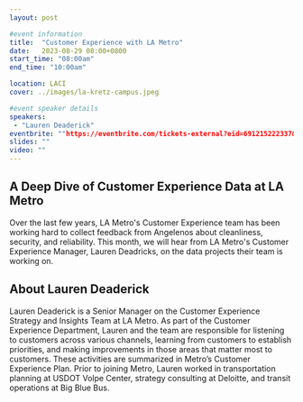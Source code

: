 ```yaml
---
layout: post

#event information
title:  "Customer Experience with LA Metro"
date:   2023-08-29 08:00+0800
start_time: "08:00am"
end_time: "10:00am"

location: LACI
cover: ../images/la-kretz-campus.jpeg

#event speaker details
speakers: 
 - "Lauren Deaderick"
eventbrite: ""https://eventbrite.com/tickets-external?eid=691215222337&ref=etckt""
slides: ""
video: ""
---
```


## A Deep Dive of Customer Experience Data at LA Metro

Over the last few years, LA Metro's Customer Experience team has been working hard to collect feedback from Angelenos about cleanliness, security, and reliability. This month, we will hear from LA Metro's Customer Experience Manager, Lauren Deadricks, on the data projects their team is working on.

## About Lauren Deaderick

Lauren Deaderick is a Senior Manager on the Customer Experience Strategy and Insights Team at LA Metro. As part of the Customer Experience Department, Lauren and the team are responsible for listening to customers across various channels, learning from customers to establish priorities, and making improvements in those areas that matter most to customers. These activities are summarized in Metro’s Customer Experience Plan. Prior to joining Metro, Lauren worked in transportation planning at USDOT Volpe Center, strategy consulting at Deloitte, and transit operations at Big Blue Bus.

